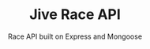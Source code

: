 ---
layout: default
modal-id: 4
img: rereadit.png
img-alt: Jive Race API is built on Express and Mongoose
thumbnail: rereadit.png
title: Jive Race API
subtitle: Race API built on Express and Mongoose
description: Jive Race API is a customized API built on Node.js, Express, Mongoose, and MongoDB for the Jive Race app. Allows users to register for a race for a given year and create and build teams of runners. Features a custom user authentication and authorization scheme based on project business logic. Deployed to mLab, Heroku.
project-date: October 2017
framework: Node.js, Express, Mongoose, MongoDB, Heroku, mLab
repository: jive-race-api
link: https://github.com/jestann/jive-race-api 
---